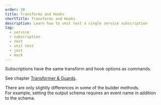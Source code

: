 ```yaml
---
order: 30
title: Transforms and Hooks
shortTitle: Transforms and Hooks
description: Learn how to unit test a single service subscription
tag:
  - service
  - subscription
  - test
  - unit test
  - jest
  - mock
---
```


Subscriptions have the same transform and hook options as commands.

See chapter [Transformer & Guards](../2.2_command/3_command-hooks.md).

There are only slightly differences in some of the builder methods.  
For example, setting the output schema requires an event name in addition to the schema.
